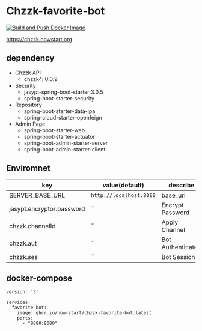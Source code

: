 # Chzzk-favorite-bot
[![Build and Push Docker Image](https://github.com/now-start/chzzk-favorite-bot/actions/workflows/build.yaml/badge.svg)](https://github.com/now-start/chzzk-favorite-bot/actions/workflows/build.yaml)

https://chzzk.nowstart.org

## dependency
- Chzzk API
  - chzzk4j:0.0.9
- Security
  - jasypt-spring-boot-starter:3.0.5
  - spring-boot-starter-security
- Repository
  - spring-boot-starter-data-jpa
  - spring-cloud-starter-openfeign
- Admin Page
  - spring-boot-starter-web
  - spring-boot-starter-actuator
  - spring-boot-admin-starter-server
  - spring-boot-admin-starter-client

## Enviromnet
| key                      | value(default)                | describe            | required |
|--------------------------|------------------------|---------------------|----------|
| SERVER_BASE_URL           | `http://localhost:8080`| base_url            | O        |
| jasypt.encryptor.password | ``                     | Encrypt Password    | O        |
| chzzk.channelId           | ``                     | Apply Channel       | O        |
| chzzk.aut                 | ``                     | Bot Authenticated   | O        |
| chzzk.ses                 | ``                     | Bot Session         | O        |

## docker-compose
```
version: '3'

services:
  favorite-bot:
    image: ghcr.io/now-start/chzzk-favorite-bot:latest
    ports:
      - "8080:8080"
```

